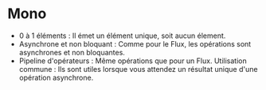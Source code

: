 <!-- .slide: -->

# Mono<T>

* 0 à 1 éléments : Il émet un élément unique, soit aucun élement.
* Asynchrone et non bloquant : Comme pour le Flux, les opérations sont asynchrones et non bloquantes.
* Pipeline d'opérateurs : Même opérations que pour un Flux.
  Utilisation commune : Ils sont utiles lorsque vous attendez un résultat unique d'une opération asynchrone.
